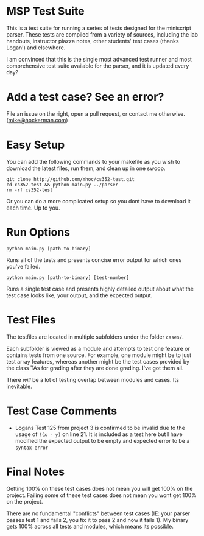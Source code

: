 
# MSP Test Suite

This is a test suite for running a series of tests designed for the miniscript
parser. These tests are compiled from a variety of sources, including the
lab handouts, instructor piazza notes, other students' test cases (thanks
Logan!) and elsewhere.

I am convinced that this is the single most advanced test runner and most
comprehensive test suite available for the parser, and it is updated every day?

# Add a test case? See an error?

File an issue on the right, open a pull request, or contact me otherwise.
(mike@hockerman.com)

# Easy Setup

You can add the following commands to your makefile as you wish to download
the latest files, run them, and clean up in one swoop.

```
git clone http://github.com/mhoc/cs352-test.git
cd cs352-test && python main.py ../parser
rm -rf cs352-test
```

Or you can do a more complicated setup so you dont have to download it each
time. Up to you.

# Run Options

`python main.py [path-to-binary]`

Runs all of the tests and presents concise error output for which ones you've
failed.

`python main.py [path-to-binary] [test-number]`

Runs a single test case and presents highly detailed output about what the
test case looks like, your output, and the expected output.

# Test Files

The testfiles are located in multiple subfolders under the folder `cases/`.

Each subfolder is viewed as a module and attempts to test one feature or
contains tests from one source. For example, one module might be to just
test array features, whereas another might be the test cases provided
by the class TAs for grading after they are done grading. I've got them
all.

There *will* be a lot of testing overlap between modules and cases. Its
inevitable.

# Test Case Comments

* Logans Test 125 from project 3 is confirmed to be invalid due to the usage
of `!(x - y)` on line 21. It is included as a test here but I have modified
the expected output to be empty and expected error to be a `syntax error`

# Final Notes

Getting 100% on these test cases does not mean you will get 100% on the
project. Failing some of these test cases does not mean you wont get
100% on the project.

There are no fundamental "conflicts" between test cases (IE: your parser
passes test 1 and fails 2, you fix it to pass 2 and now it fails 1). My
binary gets 100% across all tests and modules, which means its possible.
